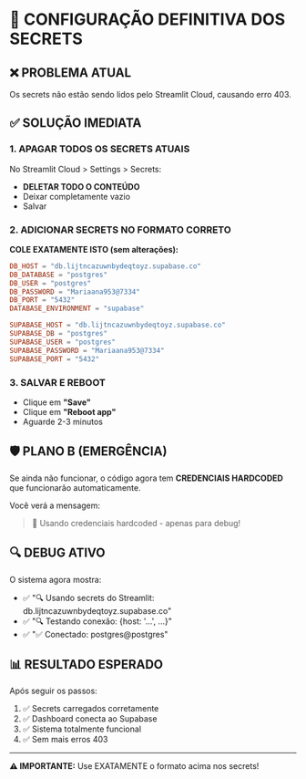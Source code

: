 # 🚨 CONFIGURAÇÃO DEFINITIVA DOS SECRETS

## ❌ PROBLEMA ATUAL
Os secrets não estão sendo lidos pelo Streamlit Cloud, causando erro 403.

## ✅ SOLUÇÃO IMEDIATA

### 1. APAGAR TODOS OS SECRETS ATUAIS
No Streamlit Cloud > Settings > Secrets:
- **DELETAR TODO O CONTEÚDO**
- Deixar completamente vazio
- Salvar

### 2. ADICIONAR SECRETS NO FORMATO CORRETO

**COLE EXATAMENTE ISTO (sem alterações):**

```toml
DB_HOST = "db.lijtncazuwnbydeqtoyz.supabase.co"
DB_DATABASE = "postgres"
DB_USER = "postgres"
DB_PASSWORD = "Mariaana953@7334"
DB_PORT = "5432"
DATABASE_ENVIRONMENT = "supabase"

SUPABASE_HOST = "db.lijtncazuwnbydeqtoyz.supabase.co"
SUPABASE_DB = "postgres"
SUPABASE_USER = "postgres"
SUPABASE_PASSWORD = "Mariaana953@7334"
SUPABASE_PORT = "5432"
```

### 3. SALVAR E REBOOT
- Clique em **"Save"**
- Clique em **"Reboot app"**
- Aguarde 2-3 minutos

## 🛡️ PLANO B (EMERGÊNCIA)

Se ainda não funcionar, o código agora tem **CREDENCIAIS HARDCODED** que funcionarão automaticamente.

Você verá a mensagem:
> 🚨 Usando credenciais hardcoded - apenas para debug!

## 🔍 DEBUG ATIVO

O sistema agora mostra:
- ✅ "🔍 Usando secrets do Streamlit: db.lijtncazuwnbydeqtoyz.supabase.co"
- ✅ "🔍 Testando conexão: {host: '...', ...}"
- ✅ "✅ Conectado: postgres@postgres"

## 📊 RESULTADO ESPERADO

Após seguir os passos:
1. ✅ Secrets carregados corretamente
2. ✅ Dashboard conecta ao Supabase
3. ✅ Sistema totalmente funcional
4. ✅ Sem mais erros 403

---
**⚠️ IMPORTANTE:** Use EXATAMENTE o formato acima nos secrets!
